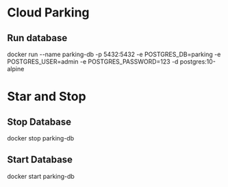 # Cloud Parking

## Run database
docker run --name parking-db -p 5432:5432 -e POSTGRES_DB=parking -e POSTGRES_USER=admin -e POSTGRES_PASSWORD=123 -d postgres:10-alpine

# Star and Stop 

## Stop Database
docker stop parking-db

## Start Database
docker start parking-db